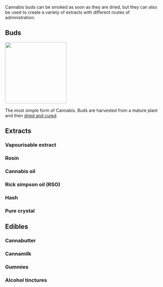 Cannabis buds can be smoked as soon as they are dried, but they can also be used to create a variety of extracts with different routes of administration.

## Buds
<img src="/images/Macro_cannabis_bud.jpg" width="200px">


The most simple form of Cannabis. Buds are harvested from a mature plant and then [dried and cured](/harvesting,_drying_and_curing).

## Extracts

### Vapourisable extract

### Rosin
### Cannabis oil
### Rick simpson oil (RSO)
### Hash

### Pure crystal

## Edibles

### Cannabutter 
### Cannamilk 
### Gummies 
### Alcohol tinctures 